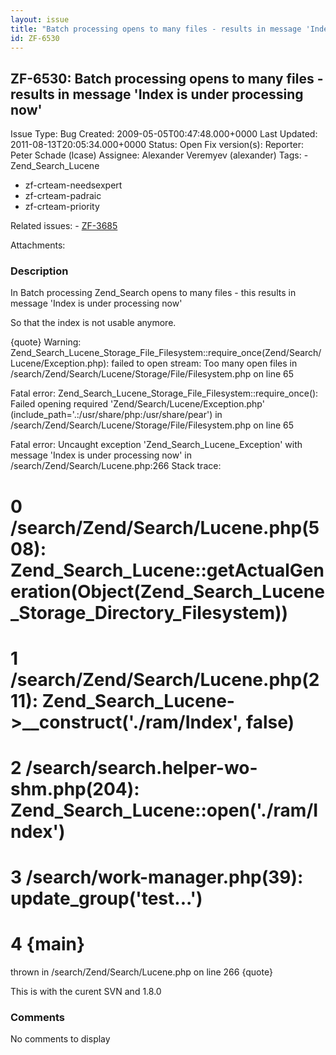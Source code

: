 ```yaml
---
layout: issue
title: "Batch processing opens to many files - results in message 'Index is under processing now'"
id: ZF-6530
---
```


ZF-6530: Batch processing opens to many files - results in message 'Index is under processing now'
--------------------------------------------------------------------------------------------------

 Issue Type: Bug Created: 2009-05-05T00:47:48.000+0000 Last Updated: 2011-08-13T20:05:34.000+0000 Status: Open Fix version(s): 
 Reporter:  Peter Schade (lcase)  Assignee:  Alexander Veremyev (alexander)  Tags: - Zend\_Search\_Lucene
- zf-crteam-needsexpert
- zf-crteam-padraic
- zf-crteam-priority
 
 Related issues: - [ZF-3685](/issues/browse/ZF-3685)
 
 Attachments: 
### Description

In Batch processing Zend\_Search opens to many files - this results in message 'Index is under processing now'

So that the index is not usable anymore.

{quote} Warning: Zend\_Search\_Lucene\_Storage\_File\_Filesystem::require\_once(Zend/Search/Lucene/Exception.php): failed to open stream: Too many open files in /search/Zend/Search/Lucene/Storage/File/Filesystem.php on line 65

Fatal error: Zend\_Search\_Lucene\_Storage\_File\_Filesystem::require\_once(): Failed opening required 'Zend/Search/Lucene/Exception.php' (include\_path='.:/usr/share/<a>php:/usr/share/pear</a>') in /search/Zend/Search/Lucene/Storage/File/Filesystem.php on line 65

Fatal error: Uncaught exception 'Zend\_Search\_Lucene\_Exception' with message 'Index is under processing now' in /search/Zend/Search/Lucene.php:266 Stack trace:

0 /search/Zend/Search/Lucene.php(508): Zend\_Search\_Lucene::getActualGeneration(Object(Zend\_Search\_Lucene\_Storage\_Directory\_Filesystem))
==============================================================================================================================================

1 /search/Zend/Search/Lucene.php(211): Zend\_Search\_Lucene->\_\_construct('./ram/Index', false)
================================================================================================

2 /search/search.helper-wo-shm.php(204): Zend\_Search\_Lucene::open('./ram/Index')
==================================================================================

3 /search/work-manager.php(39): update\_group('test...')
========================================================

4 {main}
========

thrown in /search/Zend/Search/Lucene.php on line 266 {quote}

This is with the curent SVN and 1.8.0

 

 

### Comments

No comments to display